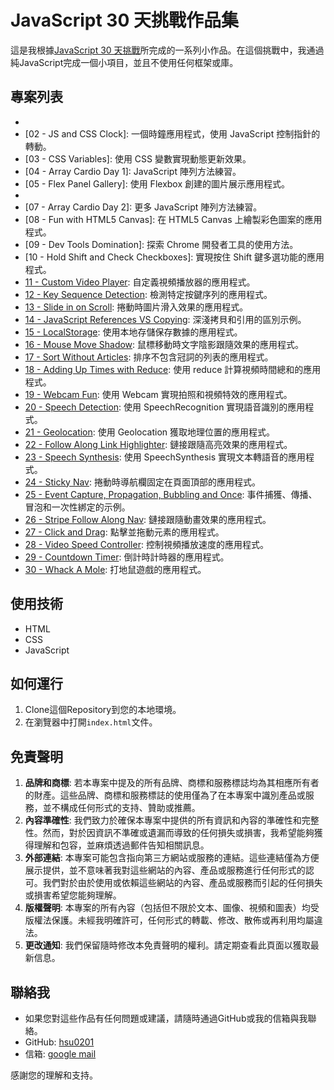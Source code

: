 ﻿# JavaScript 30 天挑戰作品集

這是我根據[JavaScript 30 天挑戰](https://javascript30.com/)所完成的一系列小作品。在這個挑戰中，我通過純JavaScript完成一個小項目，並且不使用任何框架或庫。

## 專案列表

- [01 - JavaScript Drum Kit]: 使用鍵盤觸發音效的爵士鼓應用程式。
- [02 - JS and CSS Clock]: 一個時鐘應用程式，使用 JavaScript 控制指針的轉動。
- [03 - CSS Variables]: 使用 CSS 變數實現動態更新效果。
- [04 - Array Cardio Day 1]: JavaScript 陣列方法練習。
- [05 - Flex Panel Gallery]: 使用 Flexbox 創建的圖片展示應用程式。
- [06 - Type Ahead]: 實時搜尋城市和州名的應用程式。
- [07 - Array Cardio Day 2]: 更多 JavaScript 陣列方法練習。
- [08 - Fun with HTML5 Canvas]: 在 HTML5 Canvas 上繪製彩色圖案的應用程式。
- [09 - Dev Tools Domination]: 探索 Chrome 開發者工具的使用方法。
- [10 - Hold Shift and Check Checkboxes]: 實現按住 Shift 鍵多選功能的應用程式。
- [11 - Custom Video Player](11-Custom-Video-Player): 自定義視頻播放器的應用程式。
- [12 - Key Sequence Detection](12-Key-Sequence-Detection): 檢測特定按鍵序列的應用程式。
- [13 - Slide in on Scroll](13-Slide-in-on-Scroll): 捲動時圖片滑入效果的應用程式。
- [14 - JavaScript References VS Copying](14-JavaScript-References-VS-Copying): 深淺拷貝和引用的區別示例。
- [15 - LocalStorage](15-LocalStorage): 使用本地存儲保存數據的應用程式。
- [16 - Mouse Move Shadow](16-Mouse-Move-Shadow): 鼠標移動時文字陰影跟隨效果的應用程式。
- [17 - Sort Without Articles](17-Sort-Without-Articles): 排序不包含冠詞的列表的應用程式。
- [18 - Adding Up Times with Reduce](18-Adding-Up-Times-with-Reduce): 使用 reduce 計算視頻時間總和的應用程式。
- [19 - Webcam Fun](19-Webcam-Fun): 使用 Webcam 實現拍照和視頻特效的應用程式。
- [20 - Speech Detection](20-Speech-Detection): 使用 SpeechRecognition 實現語音識別的應用程式。
- [21 - Geolocation](21-Geolocation): 使用 Geolocation 獲取地理位置的應用程式。
- [22 - Follow Along Link Highlighter](22-Follow-Along-Link-Highlighter): 鏈接跟隨高亮效果的應用程式。
- [23 - Speech Synthesis](23-Speech-Synthesis): 使用 SpeechSynthesis 實現文本轉語音的應用程式。
- [24 - Sticky Nav](24-Sticky-Nav): 捲動時導航欄固定在頁面頂部的應用程式。
- [25 - Event Capture, Propagation, Bubbling and Once](25-Event-Capture-Propagation-Bubbling-and-Once): 事件捕獲、傳播、冒泡和一次性綁定的示例。
- [26 - Stripe Follow Along Nav](26-Stripe-Follow-Along-Nav): 鏈接跟隨動畫效果的應用程式。
- [27 - Click and Drag](27-Click-and-Drag): 點擊並拖動元素的應用程式。
- [28 - Video Speed Controller](28-Video-Speed-Controller): 控制視頻播放速度的應用程式。
- [29 - Countdown Timer](29-Countdown-Timer): 倒計時計時器的應用程式。
- [30 - Whack A Mole](30-Whack-A-Mole): 打地鼠遊戲的應用程式。

## 使用技術

- HTML
- CSS
- JavaScript

## 如何運行

1. Clone這個Repository到您的本地環境。
2. 在瀏覽器中打開`index.html`文件。



## 免責聲明

1. **品牌和商標**: 若本專案中提及的所有品牌、商標和服務標誌均為其相應所有者的財產。這些品牌、商標和服務標誌的使用僅為了在本專案中識別產品或服務，並不構成任何形式的支持、贊助或推薦。
2. **內容準確性**: 我們致力於確保本專案中提供的所有資訊和內容的準確性和完整性。然而，對於因資訊不準確或遺漏而導致的任何損失或損害，我希望能夠獲得理解和包容，並麻煩透過郵件告知相關訊息。
3. **外部連結**: 本專案可能包含指向第三方網站或服務的連結。這些連結僅為方便展示提供，並不意味著我對這些網站的內容、產品或服務進行任何形式的認可。我們對於由於使用或依賴這些網站的內容、產品或服務而引起的任何損失或損害希望您能夠理解。
4. **版權聲明**: 本專案的所有內容（包括但不限於文本、圖像、視頻和圖表）均受版權法保護。未經我明確許可，任何形式的轉載、修改、散佈或再利用均屬違法。
5. **更改通知**: 我們保留隨時修改本免責聲明的權利。請定期查看此頁面以獲取最新信息。

## 聯絡我

- 如果您對這些作品有任何問題或建議，請隨時通過GitHub或我的信箱與我聯絡。
- GitHub: [hsu0201](https://github.com/HSU0201)
- 信箱: [google mail](https://mail.google.com/mail/u/0/?fs=1&tf=cm&source=mailto&su=Hello+Ben,+From+Github&to=happymin0318@gmail.com)

感謝您的理解和支持。
